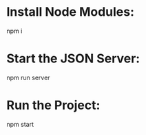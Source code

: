 # Install Node Modules:

npm i 

# Start the JSON Server:

npm run server

# Run the Project:

npm start 
